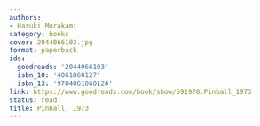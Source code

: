 ```yaml
---
authors:
- Haruki Murakami
category: books
cover: 2044066103.jpg
format: paperback
ids:
  goodreads: '2044066103'
  isbn_10: '4061860127'
  isbn_13: '9784061860124'
link: https://www.goodreads.com/book/show/591978.Pinball_1973
status: read
title: Pinball, 1973
---
```

